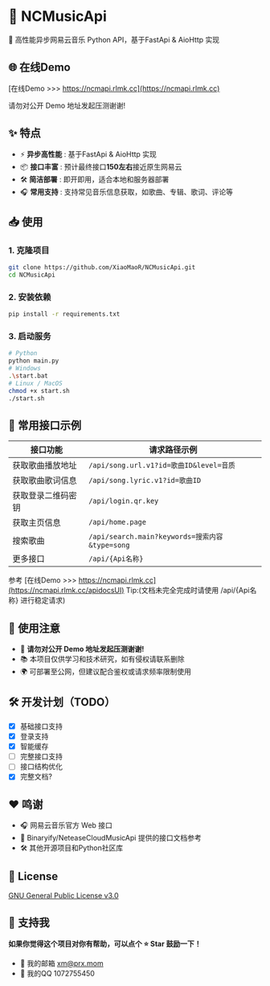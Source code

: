 # 🎵 NCMusicApi
🚀 高性能异步网易云音乐 Python API，基于FastApi & AioHttp 实现

## 🌐 在线Demo
[在线Demo >>> https://ncmapi.rlmk.cc](https://ncmapi.rlmk.cc)

请勿对公开 Demo 地址发起压测谢谢!

## ✨ 特点
- ⚡ **异步高性能** : 基于FastApi & AioHttp 实现
- 📦 **接口丰富** : 预计最终接口**150左右**接近原生网易云
- 🛠️ **简洁部署** : 即开即用，适合本地和服务器部署
- 🎧 **常用支持** : 支持常见音乐信息获取，如歌曲、专辑、歌词、评论等

## 📥 使用
### 1. 克隆项目
```bash
git clone https://github.com/XiaoMaoR/NCMusicApi.git
cd NCMusicApi
```

### 2. 安装依赖
```bash
pip install -r requirements.txt
```

### 3. 启动服务
```bash
# Python
python main.py
# Windows
.\start.bat
# Linux / MacOS
chmod +x start.sh
./start.sh
```

## 🧪 常用接口示例
| 接口功能|请求路径示例|
|------------------|---------------------------------------------------------------|
| 获取歌曲播放地址| `/api/song.url.v1?id=歌曲ID&level=音质`|
| 获取歌曲歌词信息| `/api/song.lyric.v1?id=歌曲ID`|
| 获取登录二维码密钥| `/api/login.qr.key`|
| 获取主页信息| `/api/home.page`|
| 搜索歌曲| `/api/search.main?keywords=搜索内容&type=song`|
| 更多接口| `/api/{Api名称}`|

参考   [在线Demo >>> https://ncmapi.rlmk.cc](https://ncmapi.rlmk.cc/apidocsUI)
Tip:(文档未完全完成时请使用 /api/{Api名称} 进行稳定请求)

## 📌 使用注意
- 🚫 **请勿对公开 Demo 地址发起压测谢谢!**
- 📚 本项目仅供学习和技术研究，如有侵权请联系删除
- 🌍 可部署至公网，但建议配合鉴权或请求频率限制使用

## 🛠️ 开发计划（TODO）
- [x] 基础接口支持
- [x] 登录支持
- [x] 智能缓存
- [ ] 完整接口支持
- [ ] 接口结构优化
- [x] 完整文档?

## ❤️ 鸣谢
- 🎧 网易云音乐官方 Web 接口
- 🧠 Binaryify/NeteaseCloudMusicApi 提供的接口文档参考
- 🛠️ 其他开源项目和Python社区库

## 📄 License
[GNU General Public License v3.0](https://github.com/XiaoMaoR/NCMusicApi/blob/main/LICENSE)

## 🌟 支持我
**如果你觉得这个项目对你有帮助，可以点个 ⭐ Star 鼓励一下！**

- 📮 我的邮箱 xm@prx.mom
- 🐧 我的QQ 1072755450
